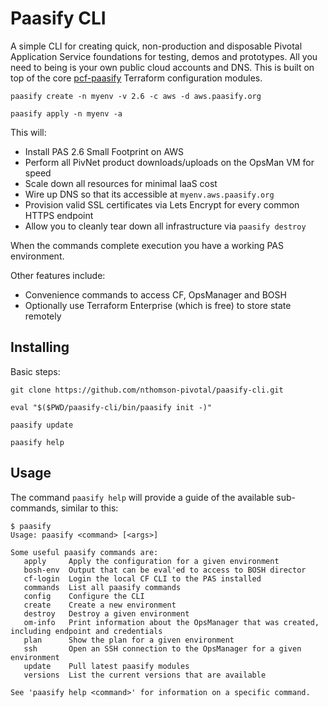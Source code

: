 # Paasify CLI

A simple CLI for creating quick, non-production and disposable Pivotal Application Service foundations for testing, demos and prototypes. All you need to being is your own public cloud accounts and DNS. This is built on top of the core [pcf-paasify](https://github.com/nthomson-pivotal/pcf-paasify) Terraform configuration modules.

```
paasify create -n myenv -v 2.6 -c aws -d aws.paasify.org

paasify apply -n myenv -a
```

This will:
- Install PAS 2.6 Small Footprint on AWS
- Perform all PivNet product downloads/uploads on the OpsMan VM for speed
- Scale down all resources for minimal IaaS cost
- Wire up DNS so that its accessible at `myenv.aws.paasify.org`
- Provision valid SSL certificates via Lets Encrypt for every common HTTPS endpoint
- Allow you to cleanly tear down all infrastructure via `paasify destroy`

When the commands complete execution you have a working PAS environment.

Other features include:
- Convenience commands to access CF, OpsManager and BOSH
- Optionally use Terraform Enterprise (which is free) to store state remotely

## Installing

Basic steps:

```
git clone https://github.com/nthomson-pivotal/paasify-cli.git

eval "$($PWD/paasify-cli/bin/paasify init -)"

paasify update

paasify help
```

## Usage

The command `paasify help` will provide a guide of the available sub-commands, similar to this:

```
$ paasify
Usage: paasify <command> [<args>]

Some useful paasify commands are:
   apply     Apply the configuration for a given environment
   bosh-env  Output that can be eval'ed to access to BOSH director
   cf-login  Login the local CF CLI to the PAS installed
   commands  List all paasify commands
   config    Configure the CLI
   create    Create a new environment
   destroy   Destroy a given environment
   om-info   Print information about the OpsManager that was created, including endpoint and credentials
   plan      Show the plan for a given environment
   ssh       Open an SSH connection to the OpsManager for a given environment
   update    Pull latest paasify modules
   versions  List the current versions that are available

See 'paasify help <command>' for information on a specific command.
```